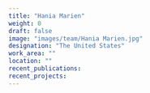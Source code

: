 ```yaml
---
title: "Hania Marien"
weight: 0
draft: false
image: "images/team/Hania Marien.jpg"
designation: "The United States"
work_area: ""
location: ""
recent_publications:
recent_projects:
---
```


